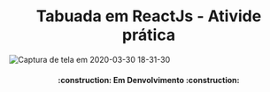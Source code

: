 
<h1 align="center"> 
	Tabuada em ReactJs - Ativide prática
</h1


![Captura de tela em 2020-03-30 18-31-30](https://user-images.githubusercontent.com/46323667/77964891-4b3b1900-72b6-11ea-87ee-42ffad7507a3.png)

  
<h4 align="center"> 
	:construction:  Em Denvolvimento :construction:
</h4>
